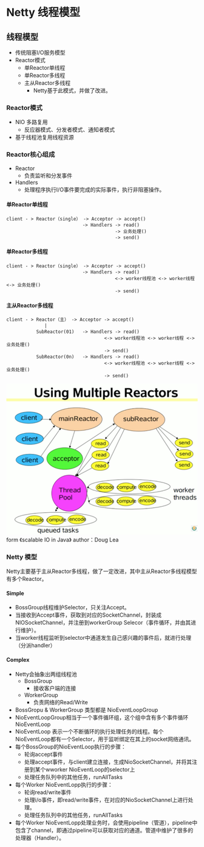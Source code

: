 # Netty 线程模型

## 线程模型
 - 传统阻塞I/O服务模型
 - Reactor模式
   - 单Reactor单线程
   - 单Reactor多线程
   - 主从Reactor多线程
     - Netty基于此模式，并做了改进。

### Reactor模式
- NIO 多路复用
  - 反应器模式、分发者模式、通知者模式
- 基于线程池复用线程资源

### Reactor核心组成
- Reactor
  - 负责监听和分发事件
- Handlers
  - 处理程序执行I/O事件要完成的实际事件，执行非阻塞操作。
  
#### 单Reactor单线程
```
client - > Reactor（single） -> Acceptor -> accept()
                            -> Handlers -> read()
                                        -> 业务处理()
                                        -> send()

```
#### 单Reactor多线程
```
client - > Reactor（single） -> Acceptor -> accept()
                            -> Handlers -> read()
                                        <-> worker线程池 <-> worker线程 <-> 业务处理()
                                        -> send()

```
#### 主从Reactor多线程
```
client - > Reactor（主） -> Acceptor -> accept()
              |
           SubReactor(01)   -> Handlers -> read()
                                    <-> worker线程池 <-> worker线程 <-> 业务处理()
                                    -> send()
           SubReactor(0n)   -> Handlers -> read()
                                    <-> worker线程池 <-> worker线程 <-> 业务处理()
                                    -> send()

```
![Using multiple Reactors](doc/reactor/multi-reactor-mode.png)
form 《scalable IO in Java》 author：Doug Lea

### Netty 模型
Netty主要基于主从Reactor多线程，做了一定改进，其中主从Reactor多线程模型有多个Reactor。

#### Simple
- BossGroup线程维护Selector，只关注Accept。
- 当接收到Accept事件，获取到对应的SocketChannel，封装成NIOSocketChannel，并注册到workerGroup Selecor（事件循环，并由其进行维护）。
- 当worker线程监听到selector中通道发生自己感兴趣的事件后，就进行处理（分派handler） 

#### Complex
- Netty会抽象出两组线程池
  - BossGroup
    - 接收客户端的连接
  - WorkerGroup
    - 负责网络的Read/Write
- BossGropu & WorkerGroup 类型都是 NioEventLoopGroup
- NioEventLoopGroup相当于一个事件循环组，这个组中含有多个事件循环 NioEventLoop
- NioEventLoop 表示一个不断循环的执行处理任务的线程。每个NioEventLoop都有一个Selector，用于监听绑定在其上的socket网络通讯。
- 每个BossGroup的NioEventLoop执行的步骤：
  - 轮询accept事件
  - 处理accept事件，与client建立连接，生成NioSocketChannel，并将其注册到某个wworker NioEventLoop的selector上
  - 处理任务队列中的其他任务，runAllTasks
- 每个Worker NioEventLopp执行的步骤：
  - 轮询read/write事件
  - 处理i/o事件，即read/write事件，在对应的NioSocketChannel上进行处理。
  - 处理任务队列中的其他任务，runAllTasks  
- 每个Worker NioEventLopp处理业务时，会使用pipeline（管道），pipeline中包含了channel，即通过pipeline可以获取对应的通道。管道中维护了很多的处理器（Handler）。


